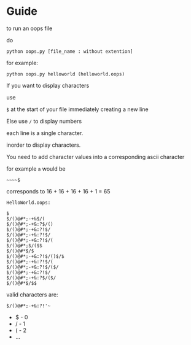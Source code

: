 # Guide

to run an oops file

do

`python oops.py [file_name : without extention]`

for example:

`python oops.py helloworld (helloworld.oops)`

If you want to display characters

use 

`$` at the start of your file immediately creating a new line

Else use `/` to display numbers

each line is a single character.

inorder to display characters.

You need to add character values into a corresponding ascii character

for example `a` would be

```
~~~~$
```

corresponds to
16 + 16 + 16 + 16 + 1 = 65

```
HelloWorld.oops:

$
$/()@#*;-+&$/(
$/()@#*;-+&:?$/()
$/()@#*;-+&:?!$/
$/()@#*;-+&:?!$/
$/()@#*;-+&:?!$/(
$/()@#*;$/($$
$/()@#*$/$
$/()@#*;-+&:?!$/()$/$
$/()@#*;-+&:?!$/(
$/()@#*;-+&:?!$/($/
$/()@#*;-+&:?!$/
$/()@#*;-+&:?$/($/
$/()@#*$/$$
```

valid characters are:

`$/()@#*;-+&:?!'~`

* $ - 0
* / - 1
* ( - 2
* ... 
